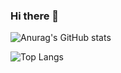 ### Hi there 👋

![Anurag's GitHub stats](https://github-readme-stats.vercel.app/api?username=bakhi&show_icons=true&count_private=true&theme=swift)

![Top Langs](https://github-readme-stats.vercel.app/api/top-langs/?username=bakhi&layout=compact&theme=swift)

<!--
**bakhi/bakhi** is a ✨ _special_ ✨ repository because its `README.md` (this file) appears on your GitHub profile.

Here are some ideas to get you started:

- 🔭 I’m currently working on ...
- 🌱 I’m currently learning ...
- 👯 I’m looking to collaborate on ...
- 🤔 I’m looking for help with ...
- 💬 Ask me about ...
- 📫 How to reach me: ...
- 😄 Pronouns: ...
- ⚡ Fun fact: ...
-->

